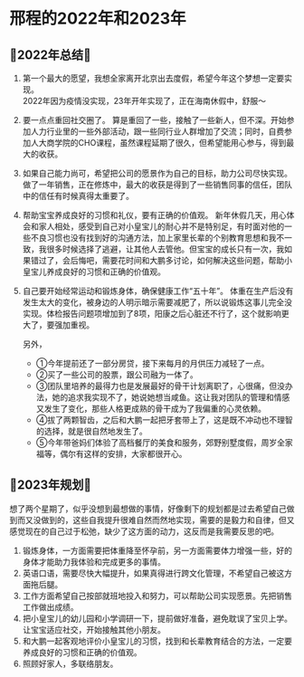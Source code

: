 # 邢程的2022年和2023年

## 🎊2022年总结🎊

1. 第一个最大的愿望，我想全家离开北京出去度假，希望今年这个梦想一定要实现。         
    2022年因为疫情没实现，23年开年实现了，正在海南休假中，舒服～
2. 要一点点重回社交圈了。
    算是重回了一些，接触了一些新人，但不深。开始参加人力行业里的一些外部活动，跟一些同行业人群增加了交流；同时，自费参加人大商学院的CHO课程，虽然课程延期了很久，但希望能用心参与，得到最大的收获。
3. 如果自己能力尚可，希望把公司的愿景作为自己的目标，助力公司尽快实现。
    做了一年销售，正在修炼中，最大的收获是得到了一些销售同事的信任，团队中的信任有时候真得太重要了。
4. 帮助宝宝养成良好的习惯和礼仪，要有正确的价值观。
    新年休假几天，用心体会和家人相处，感受到自己对小皇宝儿的耐心并不是特别足，有时面对他的一些不良习惯也没有找到好的沟通方法，加上家里长辈的个别教育思想和我不一致，我很多时候选择了逃避，让其他人去管他。但宝宝的成长只有一次，我如果错过了，会后悔吧，需要花时间和大鹏多讨论，如何解决这些问题，帮助小皇宝儿养成良好的习惯和正确的价值观。
5. 自己要开始经常运动和锻炼身体，确保健康工作“五十年”。
    体重在生产后没有发生太大的变化，被身边的人明示暗示需要减肥了，所以说锻炼这事儿完全没实现。体检报告问题项增加到了8项，阳康之后心脏还不行了，这个就影响更大了，要强加重视。

    另外，
     
   - ①今年提前还了一部分房贷，接下来每月的月供压力减轻了一点。
   - ②买了一些公司的股票，跟公司融为一体了。
   - ③团队里培养的最得力也是发展最好的骨干计划离职了，心很痛，但没办法，她的追求我实现不了，她说她想当咸鱼。这让我对团队的管理和情感又发生了变化，那些人格更成熟的骨干成为了我偏重的心灵依赖。
   - ④拔了两颗智齿，之后和大鹏一起把牙套带上了，这是既不冲动也不理智的选择，就是很自然地发生了。
   - ⑤今年带爸妈们体验了高档餐厅的美食和服务，郊野别墅度假，周岁全家福等，偶尔有这样的安排，大家都很开心。

## 🎊2023年规划🎊

想了两个星期了，似乎没想到最想做的事情，好像剩下的规划都是过去希望自己做到而又没做到的，这些自我提升很难自然而然地实现，需要的是毅力和自律，但又感觉现在的自己过于松弛，缺少了这方面的动力，这反而是我需要反思的吧。

1. 锻炼身体，一方面需要把体重降至怀孕前，另一方面需要体力增强一些，好的身体才能助力我体验和完成更多的事情。
2. 英语口语，需要尽快大幅提升，如果真得进行跨文化管理，不希望自己被这方面拖后腿。
3. 工作方面希望自己按部就班地投入和努力，可以帮助公司实现愿景。先把销售工作做出成绩。
4. 把小皇宝儿的幼儿园和小学调研一下，提前做好准备，避免耽误了宝贝上学。让宝宝适应社交，开始接触其他小朋友。
5. 和大鹏一起客观地评价小皇宝儿的习惯，找到和长辈教育结合的方法，一定要养成良好的习惯和正确的价值观。
6. 照顾好家人，多联络朋友。